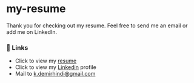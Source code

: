 # my-resume

Thank you for checking out my resume. Feel free to send me an email or add me on LinkedIn.

### :link: Links

- Click to view my [resume](https://demirhindi.net/)
- Click to view my [Linkedin](https://www.linkedin.com/in/kagan-demirhindi/) profile
- Mail to [k.demirhindi@gmail.com](mailto:k.demirhindi@gmail.com)
